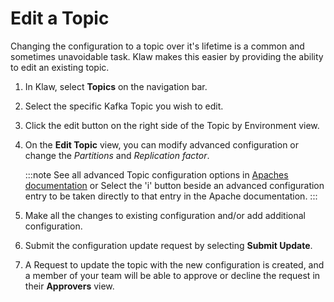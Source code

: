 # Edit a Topic

Changing the configuration to a topic over it's lifetime is a common
and sometimes unavoidable task. Klaw makes this easier by providing the
ability to edit an existing topic.

1.  In Klaw, select **Topics** on the navigation bar.
2.  Select the specific Kafka Topic you wish to edit.
3.  Click the edit button on the right side of the Topic by Environment
    view.
4.  On the **Edit Topic** view, you can modify advanced configuration or
    change the *Partitions* and *Replication factor*.

    :::note
    See all advanced Topic configuration options in [Apaches documentation](https://kafka.apache.org/documentation/#topicconfigs) or Select the 'i' button beside an advanced configuration entry to be taken directly to that entry in the Apache documentation.
    :::

5.  Make all the changes to existing configuration and/or add additional
    configuration.
6.  Submit the configuration update request by selecting **Submit
    Update**.
7.  A Request to update the topic with the new configuration is created,
    and a member of your team will be able to approve or decline the
    request in their **Approvers** view.
